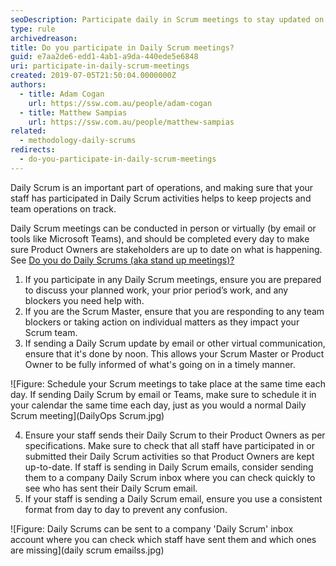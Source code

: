 ```yaml
---
seoDescription: Participate daily in Scrum meetings to stay updated on projects and team operations with Product Owners and stakeholders.
type: rule
archivedreason:
title: Do you participate in Daily Scrum meetings?
guid: e7aa2de6-edd1-4ab1-a9da-440ede5e6848
uri: participate-in-daily-scrum-meetings
created: 2019-07-05T21:50:04.0000000Z
authors:
  - title: Adam Cogan
    url: https://ssw.com.au/people/adam-cogan
  - title: Matthew Sampias
    url: https://ssw.com.au/people/matthew-sampias
related:
  - methodology-daily-scrums
redirects:
  - do-you-participate-in-daily-scrum-meetings
---
```


Daily Scrum is an important part of operations, and making sure that your staff has participated in Daily Scrum activities helps to keep projects and team operations on track.

Daily Scrum meetings can be conducted in person or virtually (by email or tools like Microsoft Teams), and should be completed every day to make sure Product Owners are stakeholders are up to date on what is happening. See [Do you do Daily Scrums (aka stand up meetings)?](/methodology-daily-scrums)

<!--endintro-->

1. If you participate in any Daily Scrum meetings, ensure you are prepared to discuss your planned work, your prior period’s work, and any blockers you need help with.
2. If you are the Scrum Master, ensure that you are responding to any team blockers or taking action on individual matters as they impact your Scrum team.
3. If sending a Daily Scrum update by email or other virtual communication, ensure that it's done by noon. This allows your Scrum Master or Product Owner to be fully informed of what's going on in a timely manner.

![Figure: Schedule your Scrum meetings to take place at the same time each day. If sending Daily Scrum by email or Teams, make sure to schedule it in your calendar the same time each day, just as you would a normal Daily Scrum meeting](DailyOps Scrum.jpg)

4. Ensure your staff sends their Daily Scrum to their Product Owners as per specifications. Make sure to check that all staff have participated in or submitted their Daily Scrum activities so that Product Owners are kept up-to-date. If staff is sending in Daily Scrum emails, consider sending them to a company Daily Scrum inbox where you can check quickly to see who has sent their Daily Scrum email.
5. If your staff is sending a Daily Scrum email, ensure you use a consistent format from day to day to prevent any confusion.

![Figure: Daily Scrums can be sent to a company 'Daily Scrum' inbox account where you can check which staff have sent them and which ones are missing](daily scrum emailss.jpg)
